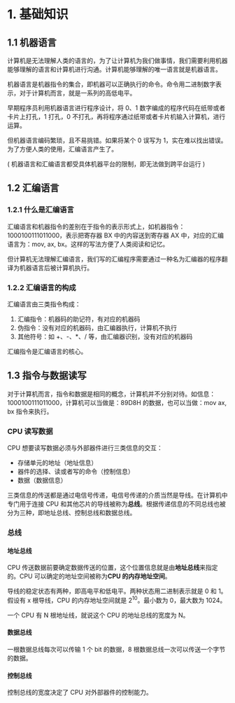 # 1. 基础知识

## 1.1 机器语言

计算机是无法理解人类的语言的，为了让计算机为我们做事情，我们需要利用机器能够理解的语言和计算机进行沟通。计算机能够理解的唯一语言就是机器语言。

机器语言是机器指令的集合，即机器可以正确执行的命令。命令用二进制数字表示，对于计算机而言，就是一系列的高低电平。

早期程序员利用机器语言进行程序设计，将 0、1 数字编成的程序代码在纸带或者卡片上打孔，1 打孔，0 不打孔，再将程序通过纸带或者卡片机输入计算机，进行运算。

但机器语言编码繁琐，且不易挑错。如果将某个 0 误写为 1，实在难以找出错误。为了方便人类的使用，汇编语言产生了。

( 机器语言和汇编语言都受具体机器平台的限制，即无法做到跨平台运行 )

## 1.2 汇编语言

### 1.2.1 什么是汇编语言

汇编语言和机器指令的差别在于指令的表示形式上，如机器指令：1000100111011000，表示把寄存器 BX 中的内容送到寄存器 AX 中，对应的汇编语言为：mov, ax, bx。这样的写法方便了人类阅读和记忆。

但计算机无法理解汇编语言，我们写的汇编程序需要通过一种名为汇编器的程序翻译为机器语言后被计算机执行。

### 1.2.2 汇编语言的构成

汇编语言由三类指令构成：

1. 汇编指令：机器码的助记符，有对应的机器码
2. 伪指令：没有对应的机器码，由汇编器执行，计算机不执行
3. 其他符号：如 +、-、*、/ 等，由汇编器识别，没有对应的机器码

汇编指令是汇编语言的核心。

## 1.3 指令与数据读写

对于计算机而言，指令和数据是相同的概念，计算机并不分别对待。如信息：1000100111011000，计算机可以当做是：89D8H 的数据，也可以当做：mov ax, bx 指令来执行。

### CPU 读写数据

CPU 想要读写数据必须与外部器件进行三类信息的交互：

- 存储单元的地址（地址信息）
- 器件的选择、读或者写的命令（控制信息）
- 数据（数据信息）

三类信息的传送都是通过电信号传递，电信号传递的介质当然是导线。在计算机中专门用于连接 CPU 和其他芯片的导线被称为**总线**。根据传递信息的不同总线也被分为三种，即地址总线、控制总线和数据总线。

### 总线

#### 地址总线

CPU 传送数据前要确定数据传送的位置，这个位置信息就是由**地址总线**来指定的。CPU 可以确定的地址空间被称为**CPU 的内存地址空间**。

导线的稳定状态有两种，即高电平和低电平。两种状态用二进制表示就是 0 和 1。假设有 x 根导线，CPU 的内存地址空间就是 $2^{10}$。最小数为 0，最大数为 1024。

一个 CPU 有 N 根地址线，就说这个 CPU 的地址总线的宽度为 N。

#### 数据总线

一根数据总线每次可以传输 1 个 bit 的数据，8 根数据总线一次可以传送一个字节的数据。

#### 控制总线

控制总线的宽度决定了 CPU 对外部器件的控制能力。

